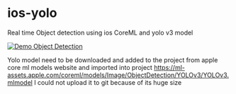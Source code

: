 # ios-yolo

Real time Object detection using ios CoreML and yolo v3 model

[![Demo Object Detection](https://evergreenllc2020.github.io/img/yolooiosgif.gif)](https://youtu.be/6z2N35cOTmc)



Yolo model need to be downloaded and added to the project from apple core ml models website and imported into project
https://ml-assets.apple.com/coreml/models/Image/ObjectDetection/YOLOv3/YOLOv3.mlmodel
I could not upload it to git because of its huge size
